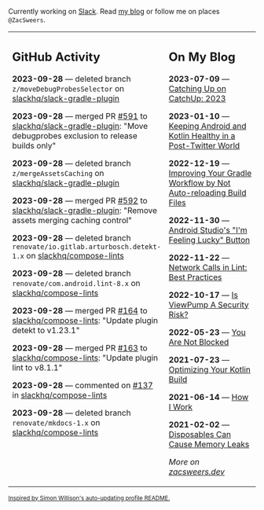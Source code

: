 Currently working on [Slack](https://slack.com/). Read [my blog](https://zacsweers.dev/) or follow me on places `@ZacSweers`.

<table><tr><td valign="top" width="60%">

## GitHub Activity
<!-- githubActivity starts -->
**2023-09-28** — deleted branch `z/moveDebugProbesSelector` on [slackhq/slack-gradle-plugin](https://github.com/slackhq/slack-gradle-plugin)

**2023-09-28** — merged PR [#591](https://github.com/slackhq/slack-gradle-plugin/pull/591) to [slackhq/slack-gradle-plugin](https://github.com/slackhq/slack-gradle-plugin): "Move debugprobes exclusion to release builds only"

**2023-09-28** — deleted branch `z/mergeAssetsCaching` on [slackhq/slack-gradle-plugin](https://github.com/slackhq/slack-gradle-plugin)

**2023-09-28** — merged PR [#592](https://github.com/slackhq/slack-gradle-plugin/pull/592) to [slackhq/slack-gradle-plugin](https://github.com/slackhq/slack-gradle-plugin): "Remove assets merging caching control"

**2023-09-28** — deleted branch `renovate/io.gitlab.arturbosch.detekt-1.x` on [slackhq/compose-lints](https://github.com/slackhq/compose-lints)

**2023-09-28** — deleted branch `renovate/com.android.lint-8.x` on [slackhq/compose-lints](https://github.com/slackhq/compose-lints)

**2023-09-28** — merged PR [#164](https://github.com/slackhq/compose-lints/pull/164) to [slackhq/compose-lints](https://github.com/slackhq/compose-lints): "Update plugin detekt to v1.23.1"

**2023-09-28** — merged PR [#163](https://github.com/slackhq/compose-lints/pull/163) to [slackhq/compose-lints](https://github.com/slackhq/compose-lints): "Update plugin lint to v8.1.1"

**2023-09-28** — commented on [#137](https://github.com/slackhq/compose-lints/issues/137#issuecomment-1739813685) in [slackhq/compose-lints](https://github.com/slackhq/compose-lints)

**2023-09-28** — deleted branch `renovate/mkdocs-1.x` on [slackhq/compose-lints](https://github.com/slackhq/compose-lints)
<!-- githubActivity ends -->
</td><td valign="top" width="40%">

## On My Blog
<!-- blog starts -->
**2023-07-09** — [Catching Up on CatchUp: 2023](https://www.zacsweers.dev/catching-up-on-catchup-2023/)

**2023-01-10** — [Keeping Android and Kotlin Healthy in a Post-Twitter World](https://www.zacsweers.dev/keeping-android-healthy/)

**2022-12-19** — [Improving Your Gradle Workflow by Not Auto-reloading Build Files](https://www.zacsweers.dev/improving-your-workflow-by-not-auto-reloading-build-files/)

**2022-11-30** — [Android Studio's "I'm Feeling Lucky" Button](https://www.zacsweers.dev/android-studios-im-feeling-lucky-button/)

**2022-11-22** — [Network Calls in Lint: Best Practices](https://www.zacsweers.dev/network-calls-in-lint-best-practices/)

**2022-10-17** — [Is ViewPump A Security Risk?](https://www.zacsweers.dev/is-viewpump-a-security-risk/)

**2022-05-23** — [You Are Not Blocked](https://www.zacsweers.dev/you-are-not-blocked/)

**2021-07-23** — [Optimizing Your Kotlin Build](https://www.zacsweers.dev/optimizing-your-kotlin-build/)

**2021-06-14** — [How I Work](https://www.zacsweers.dev/how-i-work/)

**2021-02-02** — [Disposables Can Cause Memory Leaks](https://www.zacsweers.dev/disposables-can-cause-memory-leaks/)
<!-- blog ends -->
_More on [zacsweers.dev](https://zacsweers.dev/)_
</td></tr></table>

<sub><a href="https://simonwillison.net/2020/Jul/10/self-updating-profile-readme/">Inspired by Simon Willison's auto-updating profile README.</a></sub>